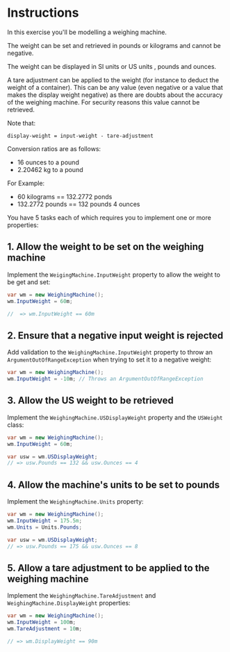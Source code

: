 # Instructions

In this exercise you'll be modelling a weighing machine.

The weight can be set and retrieved in pounds or kilograms and cannot be negative.

The weight can be displayed in SI units or US units
, pounds and ounces.

A tare adjustment can be applied to the weight (for instance to deduct the
weight of a container). This can be any value (even negative or a value that makes the display weight negative)
as there are doubts about the accuracy
of the weighing machine. For security reasons this value cannot be retrieved.

Note that:

```
display-weight = input-weight - tare-adjustment
```

Conversion ratios are as follows:

- 16 ounces to a pound
- 2.20462 kg to a pound

For Example:

- 60 kilograms == 132.2772 ponds
- 132.2772 pounds == 132 pounds 4 ounces

You have 5 tasks each of which requires you to implement one or
more properties:

## 1. Allow the weight to be set on the weighing machine

Implement the `WeigingMachine.InputWeight` property to allow the weight to be get and set:

```csharp
var wm = new WeighingMachine();
wm.InputWeight = 60m;

//  => wm.InputWeight == 60m
```

## 2. Ensure that a negative input weight is rejected

Add validation to the `WeighingMachine.InputWeight` property to throw an `ArgumentOutOfRangeException` when trying to set it to a negative weight:

```csharp
var wm = new WeighingMachine();
wm.InputWeight = -10m; // Throws an ArgumentOutOfRangeException
```

## 3. Allow the US weight to be retrieved

Implement the `WeighingMachine.USDisplayWeight` property and the `USWeight` class:

```csharp
var wm = new WeighingMachine();
wm.InputWeight = 60m;

var usw = wm.USDisplayWeight;
// => usw.Pounds == 132 && usw.Ounces == 4
```

## 4. Allow the machine's units to be set to pounds

Implement the `WeighingMachine.Units` property:

```csharp
var wm = new WeighingMachine();
wm.InputWeight = 175.5m;
wm.Units = Units.Pounds;

var usw = wm.USDisplayWeight;
// => usw.Pounds == 175 && usw.Ounces == 8
```

## 5. Allow a tare adjustment to be applied to the weighing machine

Implement the `WeighingMachine.TareAdjustment` and `WeighingMachine.DisplayWeight` properties:

```csharp
var wm = new WeighingMachine();
wm.InputWeight = 100m;
wm.TareAdjustment = 10m;

// => wm.DisplayWeight == 90m
```
